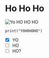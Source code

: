 # Ho Ho Ho
![Yo HO HO HO](https://github.com/Exp-Communicate-Using-Markdown-Cohort-1/series-communicate-using-markdown-Meyu-Sys/assets/86107480/1c0376e2-1b19-4485-b104-363be259b48a)
```
print("YOHOHOHO")
```

- [x] YO
- [ ] HO
- [ ] HO?
